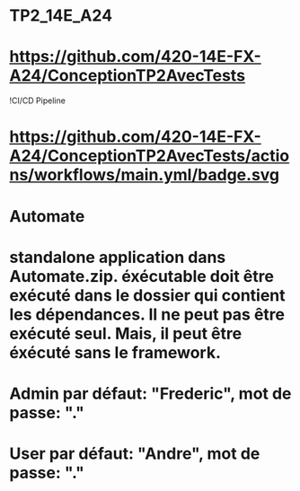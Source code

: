 # TP2_14E_A24
# https://github.com/420-14E-FX-A24/ConceptionTP2AvecTests
!CI/CD Pipeline
# https://github.com/420-14E-FX-A24/ConceptionTP2AvecTests/actions/workflows/main.yml/badge.svg
# Automate
# standalone application dans Automate.zip. éxécutable doit être exécuté dans le dossier qui contient les dépendances. Il ne peut pas être exécuté seul. Mais, il peut être éxécuté sans le framework.
#
# Admin par défaut: "Frederic", mot de passe: "."
# 
# User par défaut: "Andre", mot de passe: "."
